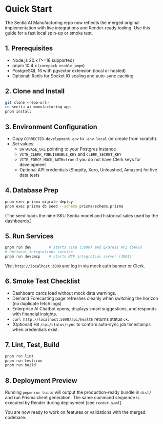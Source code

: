 # Quick Start

The Sentia AI Manufacturing repo now reflects the merged original implementation with live integrations and Render-ready tooling. Use this guide for a fast local spin-up or smoke test.

## 1. Prerequisites
- Node.js 20.x (>=18 supported)
- pnpm 10.4.x (`corepack enable pnpm`)
- PostgreSQL 16 with pgvector extension (local or hosted)
- Optional: Redis for Socket.IO scaling and auto-sync caching

## 2. Clone and Install
```bash
git clone <repo-url>
cd sentia-ai-manufacturing-app
pnpm install
```

## 3. Environment Configuration
- Copy `CORRECTED-development.env` to `.env.local` (or create from scratch).
- Set values:
  - `DATABASE_URL` pointing to your Postgres instance
  - `VITE_CLERK_PUBLISHABLE_KEY` and `CLERK_SECRET_KEY`
  - `VITE_FORCE_MOCK_AUTH=true` if you do not have Clerk keys for development
  - Optional API credentials (Shopify, Xero, Unleashed, Amazon) for live data tests

## 4. Database Prep
```bash
pnpm exec prisma migrate deploy
pnpm exec prisma db seed --schema prisma/schema.prisma
```
(The seed loads the nine-SKU Sentia model and historical sales used by the dashboards.)

## 5. Run Services
```bash
pnpm run dev        # starts Vite (3000) and Express API (5000)
# Optional integrations service
pnpm run dev:mcp    # starts MCP integration server (3001)
```
Visit `http://localhost:3000` and log in via mock auth banner or Clerk.

## 6. Smoke Test Checklist
- Dashboard cards load without mock data warnings.
- Demand Forecasting page refreshes cleanly when switching the horizon (no duplicate fetch logs).
- Enterprise AI Chatbot opens, displays smart suggestions, and responds with financial insights.
- `curl http://localhost:5000/api/health` returns status `ok`.
- (Optional) Hit `/api/status/sync` to confirm auto-sync job timestamps when credentials exist.

## 7. Lint, Test, Build
```bash
pnpm run lint
pnpm run test:run
pnpm run build
```

## 8. Deployment Preview
Running `pnpm run build` will output the production-ready bundle in `dist/` and run Prisma client generation. The same command sequence is executed by Render during deployment (see `render.yaml`).

You are now ready to work on features or validations with the merged codebase.

